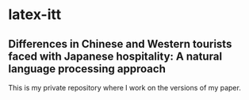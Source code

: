 # latex-itt
## Differences in Chinese and Western tourists faced with Japanese hospitality: A natural language processing approach

This is my private repository where I work on the versions of my paper.
